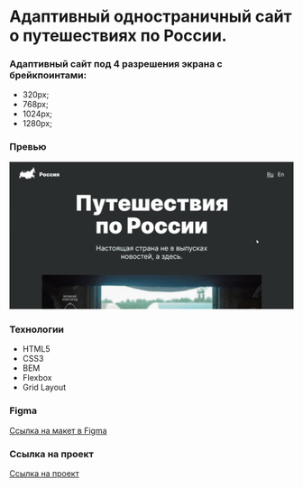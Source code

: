 # Адаптивный одностраничный сайт о путешествиях по России.

### Адаптивный сайт под 4 разрешения экрана с брейкпоинтами: 
* 320px;
* 768px;
* 1024px;
* 1280px;

### Превью
![Превью проекта](./public/prev.gif)

### Технологии
* HTML5
* CSS3
* BEM
* Flexbox
* Grid Layout

### Figma

[Ссылка на макет в Figma](https://www.figma.com/file/OyRWEjU6wBwRe1hapzQoLx/Sprint-3%3A-Russia-%2F-desktop-%2B-mobile?node-id=28503%3A0)

### Ссылка на проект

[Ссылка на проект](https://antb2142.github.io/russian-travel)
